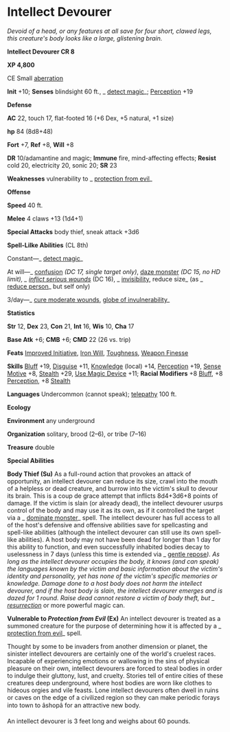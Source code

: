 # Intellect Devourer

_Devoid of a head, or any features at all save for four short, clawed legs, this creature's body looks like a large, glistening brain._

**Intellect Devourer CR 8**

**XP 4,800**

CE Small [aberration](creatureTypes.html#_aberration)

**Init** +10; **Senses** blindsight 60 ft., _ [detect magic](../spells/detectMagic.html#_detect-magic)_; [Perception](../skills/perception.html#_perception) +19

**Defense**

**AC** 22, touch 17, flat-footed 16 (+6 Dex, +5 natural, +1 size)

**hp** 84 (8d8+48)

**Fort** +7, **Ref** +8, **Will** +8

**DR** 10/adamantine and magic; **Immune** fire, mind-affecting effects; **Resist** cold 20, electricity 20, sonic 20; **SR** 23

**Weaknesses** vulnerability to _ [protection from evil](../spells/protectionFromEvil.html#_protection-from-evil)_

**Offense**

**Speed** 40 ft.

**Melee** 4 claws +13 (1d4+1)

**Special Attacks** body thief, sneak attack +3d6

**Spell-Lilke Abilities** (CL 8th)

Constant—_ [detect magic](../spells/detectMagic.html#_detect-magic)_

At will—_ [confusion](../spells/confusion.html#_confusion) _(DC 17, single target only)_, [daze monster](../spells/dazeMonster.html#_daze-monster) _(DC 15, no HD limit), _ [inflict serious wounds](../spells/inflictSeriousWounds.html#_inflict-serious-wounds)_ (DC 16), _ [invisibility](../spells/invisibility.html#_invisibility), reduce size_ (as _ [reduce person](../spells/reducePerson.html#_reduce-person)_ but self only)

3/day—_ [cure moderate wounds](../spells/cureModerateWounds.html#_cure-moderate-wounds), [globe of invulnerability](../spells/globeOfInvulnerability.html#_globe-of-invulnerability)_

**Statistics**

**Str** 12, **Dex** 23, **Con** 21, **Int** 16, **Wis** 10, **Cha** 17

**Base Atk** +6; **CMB** +6; **CMD** 22 (26 vs. trip)

**Feats** [Improved Initiative](../feats.html#_improved-initiative), [Iron Will](../feats.html#_iron-will), [Toughness](../feats.html#_toughness), [Weapon Finesse](../feats.html#_weapon-finesse)

**Skills** [Bluff](../skills/bluff.html#_bluff) +19, [Disguise](../skills/disguise.html#_disguise) +11, [Knowledge](../skills/knowledge.html#_knowledge) (local) +14, [Perception](../skills/perception.html#_perception) +19, [Sense Motive](../skills/senseMotive.html#_sense-motive) +8, [Stealth](../skills/stealth.html#_stealth) +29, [Use Magic Device](../skills/useMagicDevice.html#_use-magic-device) +11; **Racial Modifiers** +8 [Bluff](../skills/bluff.html#_bluff), +8 [Perception](../skills/perception.html#_perception), +8 [Stealth](../skills/stealth.html#_stealth)

**Languages** Undercommon (cannot speak); [telepathy](universalMonsterRules.html#_telepathy) 100 ft.

**Ecology**

**Environment** any underground

**Organization** solitary, brood (2–6), or tribe (7–16)

**Treasure** double

**Special Abilities**

**Body Thief (Su)** As a full-round action that provokes an attack of opportunity, an intellect devourer can reduce its size, crawl into the mouth of a helpless or dead creature, and burrow into the victim's skull to devour its brain. This is a coup de grace attempt that inflicts 8d4+3d6+8 points of damage. If the victim is slain (or already dead), the intellect devourer usurps control of the body and may use it as its own, as if it controlled the target via a _ [dominate monster](../spells/dominateMonster.html#_dominate-monster)_ spell. The intellect devourer has full access to all of the host's defensive and offensive abilities save for spellcasting and spell-like abilities (although the intellect devourer can still use its own spell-like abilities). A host body may not have been dead for longer than 1 day for this ability to function, and even successfully inhabited bodies decay to uselessness in 7 days (unless this time is extended via _ [gentle repose](../spells/gentleRepose.html#_gentle-repose)_). As long as the intellect devourer occupies the body, it knows (and can speak) the languages known by the victim and basic information about the victim's identity and personality, yet has none of the victim's specific memories or knowledge. Damage done to a host body does not harm the intellect devourer, and if the host body is slain, the intellect devourer emerges and is dazed for 1 round. _Raise dead_ cannot restore a victim of body theft, but _ [resurrection](../spells/resurrection.html#_resurrection)_ or more powerful magic can.

**Vulnerable to _Protection from Evil_ (Ex)** An intellect devourer is treated as a summoned creature for the purpose of determining how it is affected by a _ [protection from evil](../spells/protectionFromEvil.html#_protection-from-evil)_ spell.

Thought by some to be invaders from another dimension or planet, the sinister intellect devourers are certainly one of the world's cruelest races. Incapable of experiencing emotions or wallowing in the sins of physical pleasure on their own, intellect devourers are forced to steal bodies in order to indulge their gluttony, lust, and cruelty. Stories tell of entire cities of these creatures deep underground, where host bodies are worn like clothes to hideous orgies and vile feasts. Lone intellect devourers often dwell in ruins or caves on the edge of a civilized region so they can make periodic forays into town to âshopâ for an attractive new body.

An intellect devourer is 3 feet long and weighs about 60 pounds.

